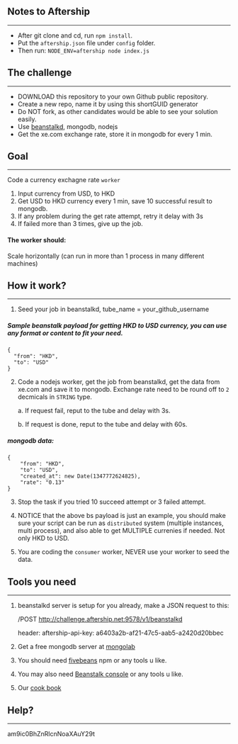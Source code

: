 ## Notes to Aftership
---
* After git clone and cd, run `npm install`.
* Put the `aftership.json` file under `config` folder.
* Then run:
`NODE_ENV=aftership node index.js`

## The challenge
---

* DOWNLOAD this repository to your own Github public repository.
* Create a new repo, name it by using this shortGUID generator
* Do NOT fork, as other candidates would be able to see your solution easily.
* Use [beanstalkd](http://kr.github.io/beanstalkd/), mongodb, nodejs
* Get the xe.com exchange rate, store it in mongodb for every 1 min.


## Goal
----
Code a currency exchagne rate `worker`

1. Input currency from USD, to HKD
2. Get USD to HKD currency every 1 min, save 10 successful result to mongodb.
3. If any problem during the get rate attempt, retry it delay with 3s
4. If failed more than 3 times, give up the job.

#### The worker should:
Scale horizontally (can run in more than 1 process in many different machines)

## How it work?
---

1. Seed your job in beanstalkd, tube_name = your_github_username

##### Sample beanstalk payload for getting HKD to USD currency, you can use any format or content to fit your need.
```
{
  "from": "HKD",
  "to": "USD"
}
```

2. Code a nodejs worker, get the job from beanstalkd, get the data from xe.com and save it to mongodb. Exchange rate need to be round off to `2` decmicals in `STRING` type.
	
	a. If request fail, reput to the tube and delay with 3s.

	b. If request is done, reput to the tube and delay with 60s.

##### mongodb data:
```
{
	"from": "HKD",
	"to": "USD",
	"created_at": new Date(1347772624825),
	"rate": "0.13"
}

```

3. Stop the task if you tried 10 succeed attempt or 3 failed attempt.

4. NOTICE that the above bs payload is just an example, you should make sure your script can be run as `distributed` system (multiple instances, multi process), and also able to get MULTIPLE currenies if needed. Not only HKD to USD.

5. You are coding the `consumer` worker, NEVER use your worker to seed the data. 



## Tools you need
---
1. beanstalkd server is setup for you already, make a JSON request to this:

	/POST http://challenge.aftership.net:9578/v1/beanstalkd
	
	header: aftership-api-key: a6403a2b-af21-47c5-aab5-a2420d20bbec

2. Get a free mongodb server at [mongolab](https://mongolab.com/welcome/)

3. You should need [fivebeans](https://github.com/ceejbot/fivebeans) npm or any tools u like.

4. You may also need [Beanstalk console](https://github.com/ptrofimov/beanstalk_console) or any tools u like.

5. Our [cook book](https://github.com/AfterShip/coding-guideline-javascript)


## Help?
---
am9ic0BhZnRlcnNoaXAuY29t

